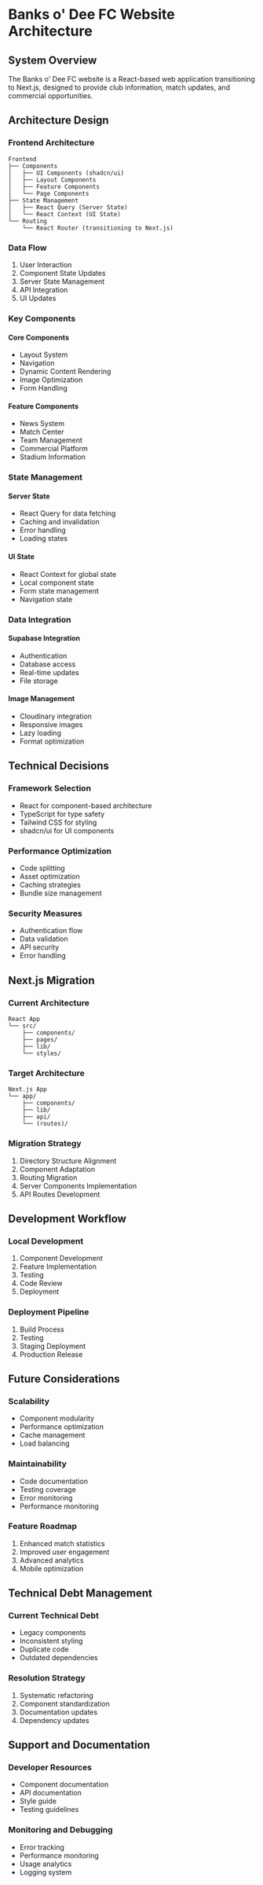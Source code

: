
# Banks o' Dee FC Website Architecture

## System Overview

The Banks o' Dee FC website is a React-based web application transitioning to Next.js, designed to provide club information, match updates, and commercial opportunities.

## Architecture Design

### Frontend Architecture

```
Frontend
├── Components
│   ├── UI Components (shadcn/ui)
│   ├── Layout Components
│   ├── Feature Components
│   └── Page Components
├── State Management
│   ├── React Query (Server State)
│   └── React Context (UI State)
└── Routing
    └── React Router (transitioning to Next.js)
```

### Data Flow

1. User Interaction
2. Component State Updates
3. Server State Management
4. API Integration
5. UI Updates

### Key Components

#### Core Components
- Layout System
- Navigation
- Dynamic Content Rendering
- Image Optimization
- Form Handling

#### Feature Components
- News System
- Match Center
- Team Management
- Commercial Platform
- Stadium Information

### State Management

#### Server State
- React Query for data fetching
- Caching and invalidation
- Error handling
- Loading states

#### UI State
- React Context for global state
- Local component state
- Form state management
- Navigation state

### Data Integration

#### Supabase Integration
- Authentication
- Database access
- Real-time updates
- File storage

#### Image Management
- Cloudinary integration
- Responsive images
- Lazy loading
- Format optimization

## Technical Decisions

### Framework Selection
- React for component-based architecture
- TypeScript for type safety
- Tailwind CSS for styling
- shadcn/ui for UI components

### Performance Optimization
- Code splitting
- Asset optimization
- Caching strategies
- Bundle size management

### Security Measures
- Authentication flow
- Data validation
- API security
- Error handling

## Next.js Migration

### Current Architecture
```
React App
└── src/
    ├── components/
    ├── pages/
    ├── lib/
    └── styles/
```

### Target Architecture
```
Next.js App
└── app/
    ├── components/
    ├── lib/
    ├── api/
    └── (routes)/
```

### Migration Strategy
1. Directory Structure Alignment
2. Component Adaptation
3. Routing Migration
4. Server Components Implementation
5. API Routes Development

## Development Workflow

### Local Development
1. Component Development
2. Feature Implementation
3. Testing
4. Code Review
5. Deployment

### Deployment Pipeline
1. Build Process
2. Testing
3. Staging Deployment
4. Production Release

## Future Considerations

### Scalability
- Component modularity
- Performance optimization
- Cache management
- Load balancing

### Maintainability
- Code documentation
- Testing coverage
- Error monitoring
- Performance monitoring

### Feature Roadmap
1. Enhanced match statistics
2. Improved user engagement
3. Advanced analytics
4. Mobile optimization

## Technical Debt Management

### Current Technical Debt
- Legacy components
- Inconsistent styling
- Duplicate code
- Outdated dependencies

### Resolution Strategy
1. Systematic refactoring
2. Component standardization
3. Documentation updates
4. Dependency updates

## Support and Documentation

### Developer Resources
- Component documentation
- API documentation
- Style guide
- Testing guidelines

### Monitoring and Debugging
- Error tracking
- Performance monitoring
- Usage analytics
- Logging system
